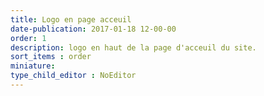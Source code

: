 ```yaml
---
title: Logo en page acceuil
date-publication: 2017-01-18 12-00-00
order: 1
description: logo en haut de la page d'acceuil du site.
sort_items : order
miniature:
type_child_editor : NoEditor
---
```


